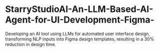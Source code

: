 # StarryStudioAI-An-LLM-Based-AI-Agent-for-UI-Development-Figma-
Developing an AI tool using LLMs for automated user interface design, transforming NLP inputs into Figma design templates, resulting in a 30% reduction in design time. 
